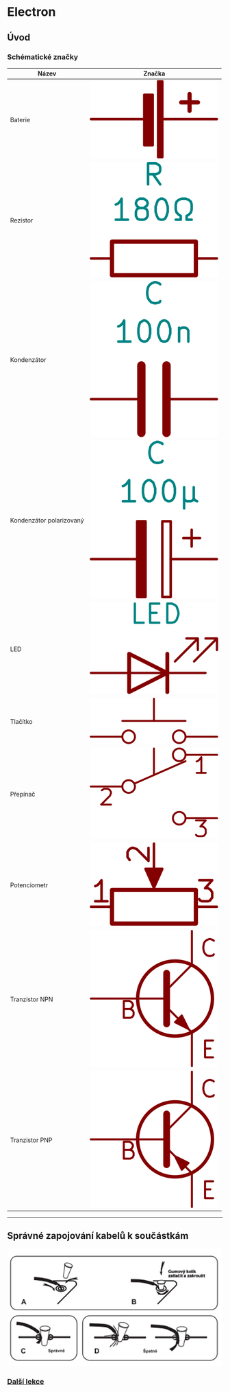 # Electron

## Úvod

### Schématické značky

|	Název		            |			Značka			|
| -------------             | ------------------------- |
|Baterie		            |![](assets/electron-01.svg)|
|Rezistor		            |![](assets/electron-02.svg)|
|Kondenzátor	            |![](assets/electron-06.svg)|
|Kondenzátor polarizovaný   |![](assets/electron-09.svg)|
|LED    		            |![](assets/electron-03.svg)|
|Tlačítko		            |![](assets/electron-04.svg)|
|Přepínač		            |![](assets/electron-05.svg)|
|Potenciometr	            |![](assets/electron-07.svg)|
|Tranzistor NPN             |![](assets/electron-08.svg)|
|Tranzistor PNP             |![](assets/electron-091.svg)|

<hr>

## Správné zapojování kabelů k součástkám
![](assets/electron-23.png)


### [Další lekce](electron-lesson-1.md)


